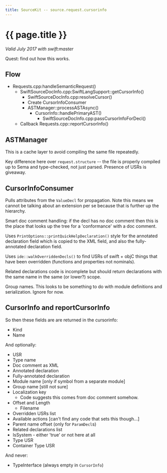 ```yaml
---
title: SourceKit -- source.request.cursorinfo
---
```

# {{ page.title }}

*Valid July 2017 with swift:master*

Quest: find out how this works.

## Flow

* Requests.cpp:handleSemanticRequest()
    * SwiftSourceDocInfo.cpp:SwiftLangSupport::getCursorInfo()
        * SwiftSourceDocInfo.cpp:resolveCursor()
        * Create CursorInfoConsumer
        * ASTManager::processASTAsync()
            * CursorInfo::handlePrimaryAST()
                * SwiftSourceDocInfo.cpp:passCursorInfoForDecl()
    * Callback Requests.cpp::reportCursorInfo()

## ASTManager

This is a cache layer to avoid compiling the same file repeatedly.

Key difference here over `request.structure` -- the file is properly compiled
up to Sema and type-checked, not just parsed.  Presence of USRs is giveaway.

## CursorInfoConsumer

Pulls attributes from the `ValueDecl` for propagation.  Note this means we
cannot be talking about an extension per se because that is further up the
hierarchy.

Smart doc comment handling: if the decl has no doc comment then this is the
place that looks up the tree for a 'conformance' with a doc comment.

Uses `PrintOptions::printQuickHelpDeclaration()` style for the annotated
declaration field which is copied to the XML field, and also the fully-annotated
declaration field.

Uses `ide::walkOverriddenDecls()` to find USRs of swift + objC things that have
been overridden (functions and properties not nominals).

Related declarations code is incomplete but should return declarations with
the same name in the same (or lower?) scope.

Group names.  This looks to be something to do with module definitions and
serialization.  Ignore for now.

## CursorInfo and reportCursorInfo

So then these fields are are returned in the cursorinfo:

* Kind
* Name

And optionally:
* USR
* Type name
* Doc comment as XML
* Annotated declaration
* Fully-annotated declaration
* Module name [only if symbol from a separate module]
* Group name [still not sure]
* Localization key
    * Code suggests this comes from doc comment somehow.
* Offset and Length
    * Filename
* Overridden USRs list
* Available actions [can't find any code that sets this though...]
* Parent name offset (only for `ParamDecl`s)
* Related declarations list
* IsSystem - either 'true' or not here at all
* Type USR
* Container Type USR 

And never:
* TypeInterface (always empty in `CursorInfo`)
